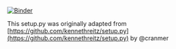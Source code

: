 [![Binder](https://mybinder.org/badge.svg)](https://mybinder.org/v2/gh/Jc11235/ML_Class_Jupyter_Demos/master?filepath=mypackage%2FPCA%2Fipynb)

This setup.py was originally adapted from [https://github.com/kennethreitz/setup.py](https://github.com/kennethreitz/setup.py) by @cranmer
